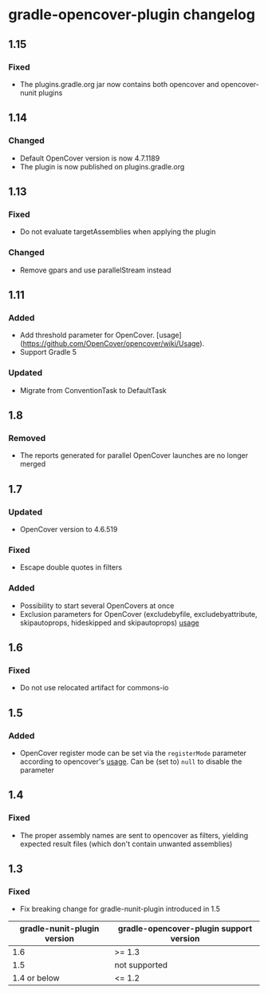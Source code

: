 # gradle-opencover-plugin changelog

## 1.15
### Fixed
* The plugins.gradle.org jar now contains both opencover and opencover-nunit plugins

## 1.14
### Changed
* Default OpenCover version is now 4.7.1189
* The plugin is now published on plugins.gradle.org

## 1.13
### Fixed
* Do not evaluate targetAssemblies when applying the plugin

### Changed
* Remove gpars and use parallelStream instead

## 1.11
### Added
* Add threshold parameter for OpenCover. [usage] (https://github.com/OpenCover/opencover/wiki/Usage).
* Support Gradle 5

### Updated
* Migrate from ConventionTask to DefaultTask

## 1.8

### Removed
* The reports generated for parallel OpenCover launches are no longer merged

## 1.7

### Updated
* OpenCover version to 4.6.519

### Fixed
* Escape double quotes in filters

### Added
* Possibility to start several OpenCovers at once
* Exclusion parameters for OpenCover (excludebyfile, excludebyattribute, skipautoprops, hideskipped and skipautoprops)
[usage](https://github.com/OpenCover/opencover/wiki/Usage)

## 1.6
### Fixed
* Do not use relocated artifact for commons-io

## 1.5
### Added
* OpenCover register mode can be set via the `registerMode` parameter according to opencover's [usage](https://github.com/OpenCover/opencover/wiki/Usage). Can be (set to) `null` to disable the parameter

## 1.4
### Fixed
* The proper assembly names are sent to opencover as filters, yielding
expected result files (which don't contain unwanted assemblies)

## 1.3
### Fixed
* Fix breaking change for gradle-nunit-plugin introduced in 1.5

gradle-nunit-plugin version | gradle-opencover-plugin support version
--- | ----------------------
1.6 | >= 1.3
1.5 | not supported
1.4 or below | <= 1.2
